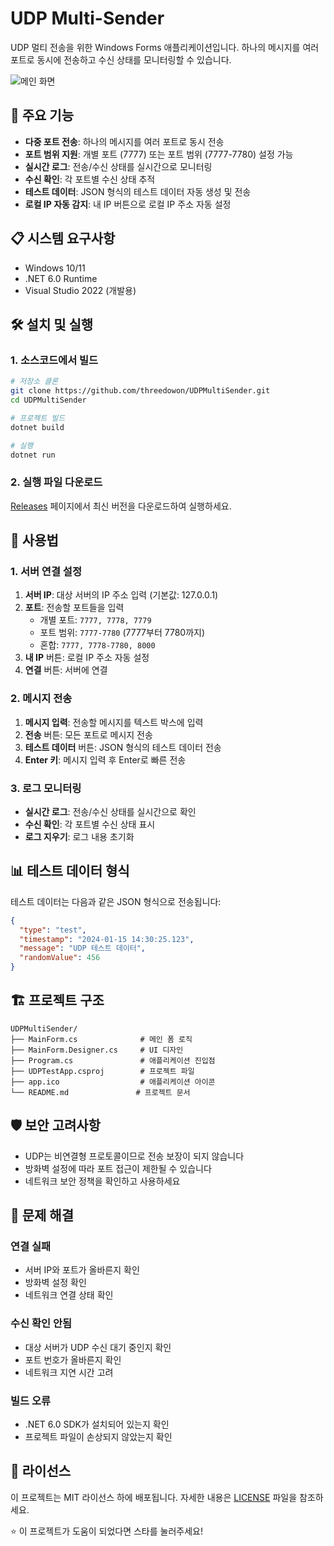 # UDP Multi-Sender

UDP 멀티 전송을 위한 Windows Forms 애플리케이션입니다. 하나의 메시지를 여러 포트로 동시에 전송하고 수신 상태를 모니터링할 수 있습니다.

![메인 화면](UDPMultiSender/images/main.png)


## 🚀 주요 기능

- **다중 포트 전송**: 하나의 메시지를 여러 포트로 동시 전송
- **포트 범위 지원**: 개별 포트 (7777) 또는 포트 범위 (7777-7780) 설정 가능
- **실시간 로그**: 전송/수신 상태를 실시간으로 모니터링
- **수신 확인**: 각 포트별 수신 상태 추적
- **테스트 데이터**: JSON 형식의 테스트 데이터 자동 생성 및 전송
- **로컬 IP 자동 감지**: 내 IP 버튼으로 로컬 IP 주소 자동 설정

## 📋 시스템 요구사항

- Windows 10/11
- .NET 6.0 Runtime
- Visual Studio 2022 (개발용)

## 🛠️ 설치 및 실행

### 1. 소스코드에서 빌드

```bash
# 저장소 클론
git clone https://github.com/threedowon/UDPMultiSender.git
cd UDPMultiSender

# 프로젝트 빌드
dotnet build

# 실행
dotnet run
```

### 2. 실행 파일 다운로드

[Releases](https://github.com/threedowon/UDPMultiSender/releases) 페이지에서 최신 버전을 다운로드하여 실행하세요.

## 📖 사용법

### 1. 서버 연결 설정

1. **서버 IP**: 대상 서버의 IP 주소 입력 (기본값: 127.0.0.1)
2. **포트**: 전송할 포트들을 입력
   - 개별 포트: `7777, 7778, 7779`
   - 포트 범위: `7777-7780` (7777부터 7780까지)
   - 혼합: `7777, 7778-7780, 8000`
3. **내 IP** 버튼: 로컬 IP 주소 자동 설정
4. **연결** 버튼: 서버에 연결

### 2. 메시지 전송

1. **메시지 입력**: 전송할 메시지를 텍스트 박스에 입력
2. **전송** 버튼: 모든 포트로 메시지 전송
3. **테스트 데이터** 버튼: JSON 형식의 테스트 데이터 전송
4. **Enter 키**: 메시지 입력 후 Enter로 빠른 전송

### 3. 로그 모니터링

- **실시간 로그**: 전송/수신 상태를 실시간으로 확인
- **수신 확인**: 각 포트별 수신 상태 표시
- **로그 지우기**: 로그 내용 초기화


## 📊 테스트 데이터 형식

테스트 데이터는 다음과 같은 JSON 형식으로 전송됩니다:

```json
{
  "type": "test",
  "timestamp": "2024-01-15 14:30:25.123",
  "message": "UDP 테스트 데이터",
  "randomValue": 456
}
```

## 🏗️ 프로젝트 구조

```
UDPMultiSender/
├── MainForm.cs              # 메인 폼 로직
├── MainForm.Designer.cs     # UI 디자인
├── Program.cs               # 애플리케이션 진입점
├── UDPTestApp.csproj        # 프로젝트 파일
├── app.ico                  # 애플리케이션 아이콘
└── README.md               # 프로젝트 문서
```

## 🛡️ 보안 고려사항

- UDP는 비연결형 프로토콜이므로 전송 보장이 되지 않습니다
- 방화벽 설정에 따라 포트 접근이 제한될 수 있습니다
- 네트워크 보안 정책을 확인하고 사용하세요

## 🐛 문제 해결

### 연결 실패
- 서버 IP와 포트가 올바른지 확인
- 방화벽 설정 확인
- 네트워크 연결 상태 확인

### 수신 확인 안됨
- 대상 서버가 UDP 수신 대기 중인지 확인
- 포트 번호가 올바른지 확인
- 네트워크 지연 시간 고려

### 빌드 오류
- .NET 6.0 SDK가 설치되어 있는지 확인
- 프로젝트 파일이 손상되지 않았는지 확인

## 📝 라이선스

이 프로젝트는 MIT 라이선스 하에 배포됩니다. 자세한 내용은 [LICENSE](LICENSE) 파일을 참조하세요.

⭐ 이 프로젝트가 도움이 되었다면 스타를 눌러주세요!

